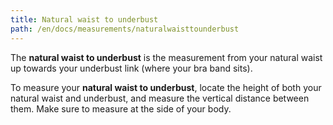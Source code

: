 ```yaml
---
title: Natural waist to underbust
path: /en/docs/measurements/naturalwaisttounderbust
---
```


The **natural waist to underbust** is the measurement from your natural waist up towards your underbust link (where your bra band sits).

To measure your **natural waist to underbust**, locate the height of both your natural waist and underbust, and measure the vertical distance between them. Make sure to measure at the side of your body.
